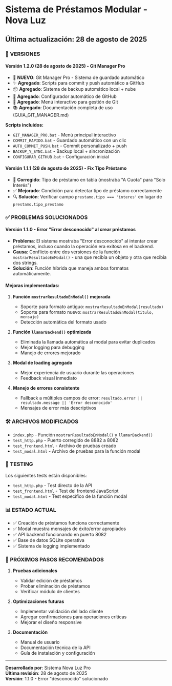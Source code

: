 # Sistema de Préstamos Modular - Nova Luz

## Última actualización: 28 de agosto de 2025

### 🎉 VERSIONES

#### Versión 1.2.0 (28 de agosto de 2025) - Git Manager Pro
- 🚀 **NUEVO**: Git Manager Pro - Sistema de guardado automático
- ✨ **Agregado**: Scripts para commit y push automático a GitHub
- 📦 **Agregado**: Sistema de backup automático local + nube
- 🔧 **Agregado**: Configurador automático de GitHub
- 🎯 **Agregado**: Menú interactivo para gestión de Git
- 📚 **Agregado**: Documentación completa de uso (GUIA_GIT_MANAGER.md)

**Scripts incluidos:**
- `GIT_MANAGER_PRO.bat` - Menú principal interactivo
- `COMMIT_RAPIDO.bat` - Guardado automático con un clic
- `AUTO_COMMIT_PUSH.bat` - Commit personalizado + push
- `BACKUP_Y_SYNC.bat` - Backup local + sincronización
- `CONFIGURAR_GITHUB.bat` - Configuración inicial

#### Versión 1.1.1 (28 de agosto de 2025) - Fix Tipo Préstamo
- 🐛 **Corregido**: Tipo de préstamo en tabla (mostraba "A Cuota" para "Solo Interés")
- ✅ **Mejorado**: Condición para detectar tipo de préstamo correctamente
- 🔍 **Solución**: Verificar campo `prestamo.tipo === 'interes'` en lugar de `prestamo.tipo_prestamo`

### ✅ PROBLEMAS SOLUCIONADOS

#### Versión 1.1.0 - Error "Error desconocido" al crear préstamos
- **Problema**: El sistema mostraba "Error desconocido" al intentar crear préstamos, incluso cuando la operación era exitosa en el backend.
- **Causa**: Conflicto entre dos versiones de la función `mostrarResultadoEnModal()` - una que recibía un objeto y otra que recibía dos strings.
- **Solución**: Función híbrida que maneja ambos formatos automáticamente.

#### Mejoras implementadas:
1. **Función `mostrarResultadoEnModal()` mejorada**
   - Soporte para formato antiguo: `mostrarResultadoEnModal(resultado)`
   - Soporte para formato nuevo: `mostrarResultadoEnModal(titulo, mensaje)`
   - Detección automática del formato usado

2. **Función `llamarBackend()` optimizada**
   - Eliminada la llamada automática al modal para evitar duplicados
   - Mejor logging para debugging
   - Manejo de errores mejorado

3. **Modal de loading agregado**
   - Mejor experiencia de usuario durante las operaciones
   - Feedback visual inmediato

4. **Manejo de errores consistente**
   - Fallback a múltiples campos de error: `resultado.error || resultado.message || 'Error desconocido'`
   - Mensajes de error más descriptivos

### 🛠️ ARCHIVOS MODIFICADOS

- `index.php` - Función `mostrarResultadoEnModal()` y `llamarBackend()`
- `test_http.php` - Puerto corregido de 8882 a 8082
- `test_frontend.html` - Archivo de pruebas creado
- `test_modal.html` - Archivo de pruebas para la función modal

### 🧪 TESTING

Los siguientes tests están disponibles:
- `test_http.php` - Test directo de la API
- `test_frontend.html` - Test del frontend JavaScript
- `test_modal.html` - Test específico de la función modal

### 📊 ESTADO ACTUAL

- ✅ Creación de préstamos funciona correctamente
- ✅ Modal muestra mensajes de éxito/error apropiados
- ✅ API backend funcionando en puerto 8082
- ✅ Base de datos SQLite operativa
- ✅ Sistema de logging implementado

### 🚀 PRÓXIMOS PASOS RECOMENDADOS

1. **Pruebas adicionales**
   - Validar edición de préstamos
   - Probar eliminación de préstamos
   - Verificar módulo de clientes

2. **Optimizaciones futuras**
   - Implementar validación del lado cliente
   - Agregar confirmaciones para operaciones críticas
   - Mejorar el diseño responsive

3. **Documentación**
   - Manual de usuario
   - Documentación técnica de la API
   - Guía de instalación y configuración

---

**Desarrollado por**: Sistema Nova Luz Pro  
**Última revisión**: 28 de agosto de 2025  
**Versión**: 1.1.0 - Error "desconocido" solucionado
